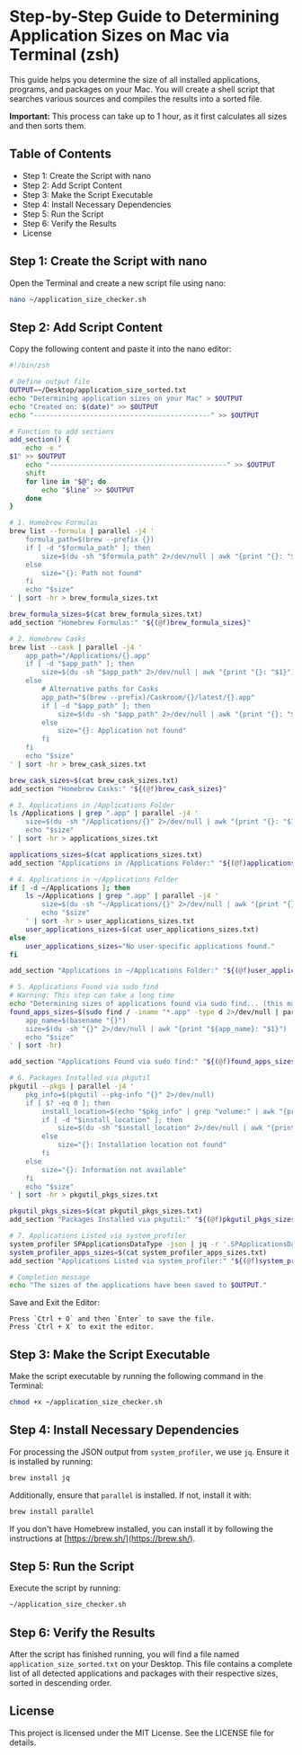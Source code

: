 
# Step-by-Step Guide to Determining Application Sizes on Mac via Terminal (zsh)

This guide helps you determine the size of all installed applications, programs, and packages on your Mac. You will create a shell script that searches various sources and compiles the results into a sorted file.

**Important:** This process can take up to 1 hour, as it first calculates all sizes and then sorts them.

## Table of Contents
- Step 1: Create the Script with nano
- Step 2: Add Script Content
- Step 3: Make the Script Executable
- Step 4: Install Necessary Dependencies
- Step 5: Run the Script
- Step 6: Verify the Results
- License

## Step 1: Create the Script with nano
Open the Terminal and create a new script file using nano:

```zsh
nano ~/application_size_checker.sh
```

## Step 2: Add Script Content
Copy the following content and paste it into the nano editor:

```zsh
#!/bin/zsh

# Define output file
OUTPUT=~/Desktop/application_size_sorted.txt
echo "Determining application sizes on your Mac" > $OUTPUT
echo "Created on: $(date)" >> $OUTPUT
echo "--------------------------------------------" >> $OUTPUT

# Function to add sections
add_section() {
    echo -e "
$1" >> $OUTPUT
    echo "--------------------------------------------" >> $OUTPUT
    shift
    for line in "$@"; do
        echo "$line" >> $OUTPUT
    done
}

# 1. Homebrew Formulas
brew list --formula | parallel -j4 '
    formula_path=$(brew --prefix {})
    if [ -d "$formula_path" ]; then
        size=$(du -sh "$formula_path" 2>/dev/null | awk "{print "{}: "$1}")
    else
        size="{}: Path not found"
    fi
    echo "$size"
' | sort -hr > brew_formula_sizes.txt

brew_formula_sizes=$(cat brew_formula_sizes.txt)
add_section "Homebrew Formulas:" "${(@f)brew_formula_sizes}"

# 2. Homebrew Casks
brew list --cask | parallel -j4 '
    app_path="/Applications/{}.app"
    if [ -d "$app_path" ]; then
        size=$(du -sh "$app_path" 2>/dev/null | awk "{print "{}: "$1}")
    else
        # Alternative paths for Casks
        app_path="$(brew --prefix)/Caskroom/{}/latest/{}.app"
        if [ -d "$app_path" ]; then
            size=$(du -sh "$app_path" 2>/dev/null | awk "{print "{}: "$1}")
        else
            size="{}: Application not found"
        fi
    fi
    echo "$size"
' | sort -hr > brew_cask_sizes.txt

brew_cask_sizes=$(cat brew_cask_sizes.txt)
add_section "Homebrew Casks:" "${(@f)brew_cask_sizes}"

# 3. Applications in /Applications Folder
ls /Applications | grep ".app" | parallel -j4 '
    size=$(du -sh "/Applications/{}" 2>/dev/null | awk "{print "{}: "$1}")
    echo "$size"
' | sort -hr > applications_sizes.txt

applications_sizes=$(cat applications_sizes.txt)
add_section "Applications in /Applications Folder:" "${(@f)applications_sizes}"

# 4. Applications in ~/Applications Folder
if [ -d ~/Applications ]; then
    ls ~/Applications | grep ".app" | parallel -j4 '
        size=$(du -sh "~/Applications/{}" 2>/dev/null | awk "{print "{}: "$1}")
        echo "$size"
    ' | sort -hr > user_applications_sizes.txt
    user_applications_sizes=$(cat user_applications_sizes.txt)
else
    user_applications_sizes="No user-specific applications found."
fi

add_section "Applications in ~/Applications Folder:" "${(@f)user_applications_sizes}"

# 5. Applications Found via sudo find
# Warning: This step can take a long time
echo "Determining sizes of applications found via sudo find... (this may take some time)" >> $OUTPUT
found_apps_sizes=$(sudo find / -iname "*.app" -type d 2>/dev/null | parallel -j4 '
    app_name=$(basename "{}")
    size=$(du -sh "{}" 2>/dev/null | awk "{print "${app_name}: "$1}")
    echo "$size"
' | sort -hr)

add_section "Applications Found via sudo find:" "${(@f)found_apps_sizes}"

# 6. Packages Installed via pkgutil
pkgutil --pkgs | parallel -j4 '
    pkg_info=$(pkgutil --pkg-info "{}" 2>/dev/null)
    if [ $? -eq 0 ]; then
        install_location=$(echo "$pkg_info" | grep "volume:" | awk "{print \$2}")
        if [ -d "$install_location" ]; then
            size=$(du -sh "$install_location" 2>/dev/null | awk "{print "{}: "$1}")
        else
            size="{}: Installation location not found"
        fi
    else
        size="{}: Information not available"
    fi
    echo "$size"
' | sort -hr > pkgutil_pkgs_sizes.txt

pkgutil_pkgs_sizes=$(cat pkgutil_pkgs_sizes.txt)
add_section "Packages Installed via pkgutil:" "${(@f)pkgutil_pkgs_sizes}"

# 7. Applications Listed via system_profiler
system_profiler SPApplicationsDataType -json | jq -r '.SPApplicationsDataType[] | "\(.name): \(.size)"' | sort -hr > system_profiler_apps_sizes.txt
system_profiler_apps_sizes=$(cat system_profiler_apps_sizes.txt)
add_section "Applications Listed via system_profiler:" "${(@f)system_profiler_apps_sizes}"

# Completion message
echo "The sizes of the applications have been saved to $OUTPUT."
```

Save and Exit the Editor:

    Press `Ctrl + O` and then `Enter` to save the file.
    Press `Ctrl + X` to exit the editor.

## Step 3: Make the Script Executable

Make the script executable by running the following command in the Terminal:

```zsh
chmod +x ~/application_size_checker.sh
```

## Step 4: Install Necessary Dependencies

For processing the JSON output from `system_profiler`, we use `jq`. Ensure it is installed by running:

```zsh
brew install jq
```

Additionally, ensure that `parallel` is installed. If not, install it with:

```zsh
brew install parallel
```

If you don't have Homebrew installed, you can install it by following the instructions at [https://brew.sh/](https://brew.sh/).

## Step 5: Run the Script

Execute the script by running:

```zsh
~/application_size_checker.sh
```

## Step 6: Verify the Results

After the script has finished running, you will find a file named `application_size_sorted.txt` on your Desktop. This file contains a complete list of all detected applications and packages with their respective sizes, sorted in descending order.

## License

This project is licensed under the MIT License. See the LICENSE file for details.

